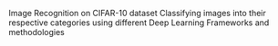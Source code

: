Image Recognition on CIFAR-10 dataset
Classifying images into their respective categories using different Deep Learning Frameworks and methodologies
